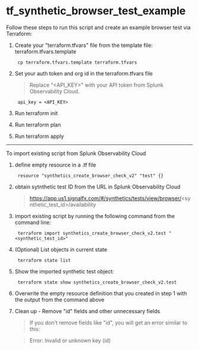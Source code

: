 # tf_synthetic_browser_test_example

Follow these steps to run this script and create an example browser test via Terraform:

1. Create your "terraform.tfvars" file from the template file: terraform.tfvars.template

        cp terraform.tfvars.template terraform.tfvars

2. Set your auth token and org id in the terraform.tfvars file

    > Replace "<API_KEY>" with your API token from Splunk Observability Cloud.

        api_key = <API_KEY>

3. Run 
        terraform init

4. Run 
        terraform plan

5. Run 
        terraform apply

-------

To import existing script from Splunk Observability Cloud

1. define empty resource in a .tf file

        resource "synthetics_create_browser_check_v2" "test" {}

2. obtain sytnthetic test ID from the URL in Splunk Observability Cloud

    > https://app.us1.signalfx.com/#/synthetics/tests/view/browser/<synthetic_test_id>/availability

3. import existing script by running the following command from the command line:

        terraform import synthetics_create_browser_check_v2.test "<synthetic_test_id>"

4. (Optional) List objects in current state

        terraform state list

5. Show the imported synthetic test object:

        terraform state show synthetics_create_browser_check_v2.test

6. Overwrite the empty resource definition that you created in step 1 with the output from the command above

7. Clean up - Remove "id" fields and other unnecessary fields

    > If you don't remove fields like "id", you will get an error similar to this:

    > Error: Invalid or unknown key (id)
